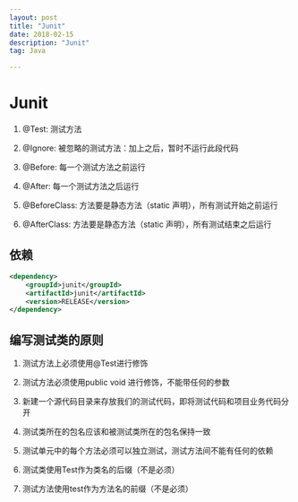 ```yaml
---
layout: post
title: "Junit"
date: 2018-02-15
description: "Junit"
tag: Java

---
```


# Junit


1. @Test: 测试方法

2. @Ignore: 被忽略的测试方法：加上之后，暂时不运行此段代码

3. @Before: 每一个测试方法之前运行

4. @After: 每一个测试方法之后运行

5. @BeforeClass: 方法要是静态方法（static 声明），所有测试开始之前运行

6. @AfterClass: 方法要是静态方法（static 声明），所有测试结束之后运行

 
## 依赖

```xml
<dependency>
	<groupId>junit</groupId>
	<artifactId>junit</artifactId>
	<version>RELEASE</version>
</dependency>
 ```

## 编写测试类的原则

1. 测试方法上必须使用@Test进行修饰

2. 测试方法必须使用public void 进行修饰，不能带任何的参数

3. 新建一个源代码目录来存放我们的测试代码，即将测试代码和项目业务代码分开

4. 测试类所在的包名应该和被测试类所在的包名保持一致

5. 测试单元中的每个方法必须可以独立测试，测试方法间不能有任何的依赖

6. 测试类使用Test作为类名的后缀（不是必须）

7. 测试方法使用test作为方法名的前缀（不是必须）


